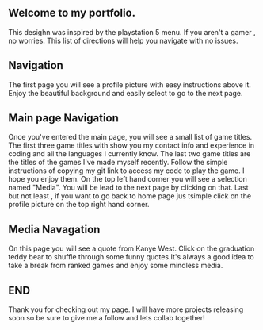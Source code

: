 ## Welcome to my portfolio.
This desighn was inspired by the playstation 5 menu. If you aren't a gamer , no worries. This list of directions will help you navigate with no issues.
## Navigation
The first page you will see a profile picture with easy instructions above it. Enjoy the beautiful background and easily select to go to the next page.
## Main page Navigation
Once you've entered the main page, you will see a small list of game titles. The first three game titles with show you my contact info and experience in coding and all the languages I currently know. The last two game titles are the titles of the games I've made myself recently. Follow the simple instructions of copying my git link to access my code to play the game. I hope you enjoy them. On the top left hand corner you will see a selection named "Media". You will be lead to the next page by clicking on that. Last but not least , if you want to go back to home page jus tsimple click on the profile picture on the top right hand corner.
## Media Navagation
On this page you will see a quote from Kanye West. Click on the graduation teddy bear to shuffle through some funny quotes.It's always a good idea to take a break from ranked games and enjoy some mindless media.
## END
Thank you for checking out my page. I will have more projects releasing soon so be sure to give me a follow and lets collab together!

